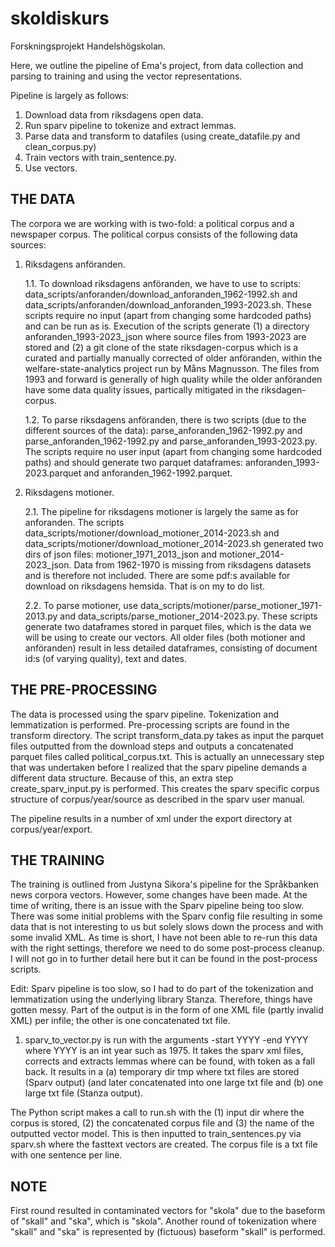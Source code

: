 # skoldiskurs
Forskningsprojekt Handelshögskolan.

Here, we outline the pipeline of Ema's project, from data collection and parsing to training and using the vector representations.

Pipeline is largely as follows:

1. Download data from riksdagens open data.
2. Run sparv pipeline to tokenize and extract lemmas.
3. Parse data and transform to datafiles (using create_datafile.py and clean_corpus.py)
4. Train vectors with train_sentence.py.
5. Use vectors.

## THE DATA

The corpora we are working with is two-fold: a political corpus and a newspaper corpus. The political corpus consists of the following data sources:

1. Riksdagens anföranden.

   1.1. To download riksdagens anföranden, we have to use to scripts: data_scripts/anforanden/download_anforanden_1962-1992.sh and data_scripts/anforanden/download_anforanden_1993-2023.sh. These scripts require no input (apart from changing some hardcoded paths) and can be run as is. Execution of the scripts generate (1) a directory anforanden_1993-2023_json where source files from 1993-2023 are stored and (2) a git clone of the state riksdagen-corpus which is a curated and partially manually corrected of older anföranden, within the welfare-state-analytics project run by Måns Magnusson. The files from 1993 and forward is generally of high quality while the older anföranden have some data quality issues, partically mitigated in the riksdagen-corpus.


   1.2. To parse riksdagens anföranden, there is two scripts (due to the different sources of the data): parse_anforanden_1962-1992.py and parse_anforanden_1962-1992.py and parse_anforanden_1993-2023.py. The scripts require no user input (apart from changing some hardcoded paths) and should generate two parquet dataframes: anforanden_1993-2023.parquet and anforanden_1962-1992.parquet.

2. Riksdagens motioner.

   2.1. The pipeline for riksdagens motioner is largely the same as for anforanden. The scripts data_scripts/motioner/download_motioner_2014-2023.sh and data_scripts/motioner/download_motioner_2014-2023.sh generated two dirs of json files: motioner_1971_2013_json and motioner_2014-2023_json. Data from 1962-1970 is missing from riksdagens datasets and is therefore not included. There are some pdf:s available for download on riksdagens hemsida. That is on my to do list.

   2.2. To parse motioner, use data_scripts/motioner/parse_motioner_1971-2013.py and data_scripts/parse_motioner_2014-2023.py. These scripts generate two dataframes stored in parquet files, which is the data we will be using to create our vectors. All older files (both motioner and anföranden) result in less detailed dataframes, consisting of document id:s (of varying quality), text and dates.

## THE PRE-PROCESSING

The data is processed using the sparv pipeline. Tokenization and lemmatization is performed. Pre-processing scripts are found in the transform directory. The script transform_data.py takes as input the parquet files outputted from the download steps and outputs a concatenated parquet files called political_corpus.txt. This is actually an unnecessary step that was undertaken before I realized that the sparv pipeline demands a different data structure. Because of this, an extra step create_sparv_input.py is performed. This creates the sparv specific corpus structure of corpus/year/source as described in the sparv user manual.

The pipeline results in a number of xml under the export directory at corpus/year/export.

## THE TRAINING

The training is outlined from Justyna Sikora's pipeline for the Språkbanken news corpora vectors. However, some changes have been made. At the time of writing, there is an issue with the Sparv pipeline being too slow. There was some initial problems with the Sparv config file resulting in some data that is not interesting to us but solely slows down the process and with some invalid XML. As time is short, I have not been able to re-run this data with the right settings, therefore we need to do some post-process cleanup. I will not go in to further detail here but it can be found in the post-process scripts.

Edit: Sparv pipeline is too slow, so I had to do part of the tokenization and lemmatization using the underlying library Stanza. Therefore, things have gotten messy. Part of the output is in the form of one XML file (partly invalid XML) per infile; the other is one concatenated txt file.

1. sparv_to_vector.py is run with the arguments -start YYYY -end YYYY where YYYY is an int year such as 1975. It takes the sparv xml files, corrects and extracts lemmas where can be found, with token as a fall back. It results in a (a) temporary dir tmp where txt files are stored (Sparv output) (and later concatenated into one large txt file and (b) one large txt file (Stanza output).

The Python script makes a call to run.sh with the (1) input dir where the corpus is stored, (2) the concatenated corpus file and (3) the name of the outputted vector model. This is then inputted to train_sentences.py via sparv.sh where the fasttext vectors are created. The corpus file is a txt file with one sentence per line.

## NOTE
First round resulted in contaminated vectors for "skola" due to the baseform of "skall" and "ska", which is "skola". Another round of tokenization where "skall" and "ska" is represented by (fictuous) baseform "skall" is performed.